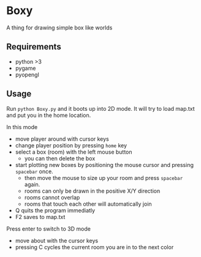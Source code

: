 # Boxy

A thing for drawing simple box like worlds

## Requirements

- python >3
- pygame
- pyopengl


## Usage

Run `python Boxy.py` and it boots up into 2D mode. It will try to load map.txt and put you in the home location.

In this mode
- move player around with cursor keys
- change player position by pressing `home` key
- select a box (room) with the left mouse button
  - you can then delete the box
- start plotting new boxes by positioning the mouse cursor and pressing `spacebar` once.
  - then move the mouse to size up your room and press `spacebar` again.
  - rooms can only be drawn in the positive X/Y direction
  - rooms cannot overlap
  - rooms that touch each other will automatically join
- Q quits the program immediatly
- F2 saves to map.txt

Press enter to switch to 3D mode
- move about with the cursor keys
- pressing C cycles the current room you are in to the next color

